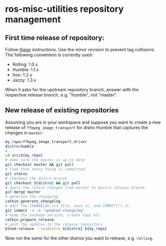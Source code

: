 # ros-misc-utilities repository management

## First time release of repository:

Follow
[these](https://docs.ros.org/en/humble/How-To-Guides/Releasing/First-Time-Release.html)
instructions. Use the minor revision to prevent tag collisions. The
following convention is currently used:

- Rolling: 1.0.x
- Humble:  1.1.x
- Iron:    1.2.x
- Jazzy:   1.3.x

When it asks for the upstream repository branch, answer with the respective release branch, e.g. "humble", not "master".

## New release of existing repositories

Assuming you are in your workspace and suppose you want to create a new release of ``ffmpeg_image_transport`` for distro Humble that captures the changes in ``master``:
```bash
my_repo=ffmpeg_image_transport_driver
distro=humble
#
cd src/${my_repo}
# make sure the master is up-to date
git checkout master && git pull
# look that every thing is committed
git status
# checkout the distro branch
git checkout ${distro} && git pull
# apply the latest changes from master to distro release branch
git merge master
# generate the changelog
catkin_generate_changelog
# edit the CHANGELOG.rst file, save it, and COMMIT(!) it
git commit -a -m "updated changelog"
# bump the package version, create tags etc
catkin_prepare_release
# push the updates to the release repository
bloom-release --rosdistro ${distro} ${my_repo}
```
Now run the same for the other distros you want to release,
e.g. ``rolling``.

